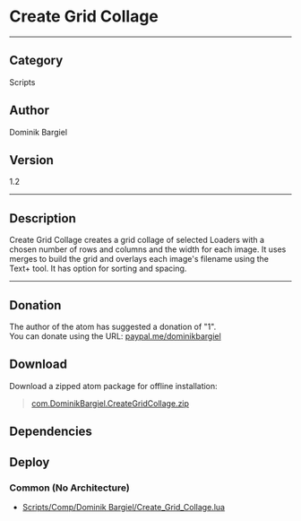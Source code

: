 # Create Grid Collage
___

## Category
Scripts

## Author
Dominik Bargiel

## Version
1.2

___

## Description
Create Grid Collage creates a grid collage of selected Loaders with a chosen number of rows and columns and the width for each image. It uses merges to build the grid and overlays each image's filename using the Text+ tool. It has option for sorting and spacing.

___

## Donation
The author of the atom has suggested a donation of "1".  
You can donate using the URL: <a href="paypal.me/dominikbargiel">paypal.me/dominikbargiel</a>

## Download

Download a zipped atom package for offline installation:
> [com.DominikBargiel.CreateGridCollage.zip](https://gitlab.com/WeSuckLess/Reactor/-/archive/master/Reactor-master.zip?path=Atoms/com.DominikBargiel.CreateGridCollage)  

## Dependencies

## Deploy

### Common (No Architecture)

<ul>
<li><a href="https://gitlab.com/WeSuckLess/Reactor/-/blob/master/Atoms/com.DominikBargiel.CreateGridCollage/Scripts/Comp/Dominik Bargiel/Create_Grid_Collage.lua?ref_type=heads">Scripts/Comp/Dominik Bargiel/Create_Grid_Collage.lua</a></li>
</ul>

